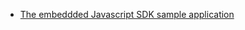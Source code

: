 * [The embeddded Javascript SDK sample application ](https://github.com/okta/okta-auth-js/tree/master/samples/generated/express-embedded-auth-with-sdk)
